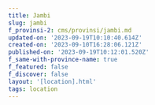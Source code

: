 ```yaml
---
title: Jambi
slug: jambi
f_provinsi-2: cms/provinsi/jambi.md
updated-on: '2023-09-19T10:10:40.614Z'
created-on: '2023-09-10T16:28:06.121Z'
published-on: '2023-09-19T10:12:01.520Z'
f_same-with-province-name: true
f_featured: false
f_discover: false
layout: '[location].html'
tags: location
---
```



